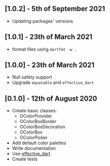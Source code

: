 ## [1.0.2] - 5th of September 2021

- Updating packages' versions

## [1.0.1] - 23th of March 2021

- format files using `dartfmt -w .`

## [1.0.0] - 23th of March 2021

- Null safety support
- Upgrade `equatable` and `effective_dart`

## [0.1.0] - 12th of August 2020

- Create basic classes:
    - OColorProvider
    - OColorBoxBorder
    - OColorBoxDecoration
    - OColorBox
    - OColorPicker
- Add default color palettes
- Write documentation
- Use [effective_dart](https://pub.dev/packages/effective_dart)
- Create tests